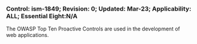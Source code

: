 ### Control: ism-1849; Revision: 0; Updated: Mar-23; Applicability: ALL; Essential Eight:N/A
<p>The OWASP Top Ten Proactive Controls are used in the development of web applications.</p>